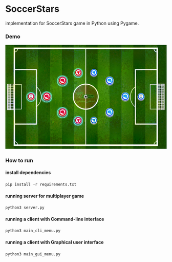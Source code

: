 # SoccerStars

implementation for SoccerStars game in Python using Pygame. 


### Demo
![til](https://raw.githubusercontent.com/MEgooneh/SoccerStarsGame/master/demo.gif)


### How to run

#### install dependencies

```pip install -r requirements.txt```

#### running server for multiplayer game
```python3 server.py```

#### running a client with Command-line interface
```python3 main_cli_menu.py```

#### running a client with Graphical user interface
```python3 main_gui_menu.py```
